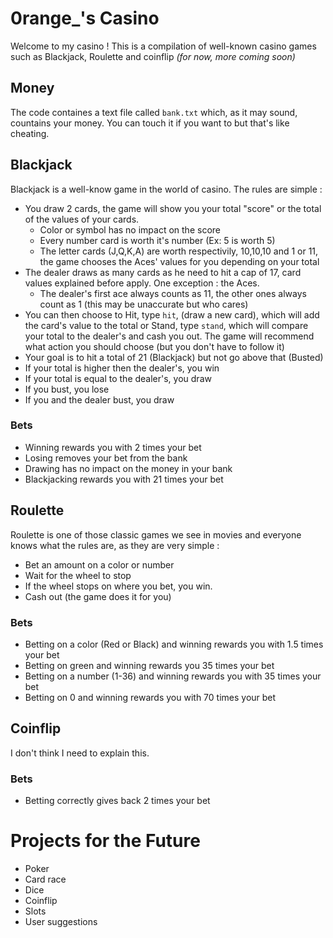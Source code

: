
# 0range_'s Casino

Welcome to my casino ! This is a compilation of well-known casino games such as Blackjack, Roulette and coinflip *(for now, more coming soon)*

## Money

The code containes a text file called `bank.txt` which, as it may sound, countains your money. You can touch it if you want to but that's like cheating.

## Blackjack

Blackjack is a well-know game in the world of casino. The rules are simple :

- You draw 2 cards, the game will show you your total "score" or the total of the values of your cards.
    - Color or symbol has no impact on the score
    - Every number card is worth it's number (Ex: 5 is worth 5)
    - The letter cards (J,Q,K,A) are worth respectivily, 10,10,10 and 1 or 11, the game chooses the Aces' values for you depending on your total
- The dealer draws as many cards as he need to hit a cap of 17, card values explained before apply. One exception : the Aces.
    - The dealer's first ace always counts as 11, the other ones always count as 1 (this may be unaccurate but who cares)
- You can then choose to Hit, type `hit`, (draw a new card), which will add the card's value to the total or Stand, type `stand`, which will compare your total to the dealer's and cash you out. The game will recommend what action you should choose (but you don't have to follow it)
- Your goal is to hit a total of 21 (Blackjack) but not go above that (Busted)
- If your total is higher then the dealer's, you win
- If your total is equal to the dealer's, you draw
- If you bust, you lose
- If you and the dealer bust, you draw

### Bets

- Winning rewards you with 2 times your bet
- Losing removes your bet from the bank
- Drawing has no impact on the money in your bank
- Blackjacking rewards you with 21 times your bet

## Roulette

Roulette is one of those classic games we see in movies and everyone knows what the rules are, as they are very simple :

- Bet an amount on a color or number
- Wait for the wheel to stop
- If the wheel stops on where you bet, you win.
- Cash out (the game does it for you)

### Bets

- Betting on a color (Red or Black) and winning rewards you with 1.5 times your bet
- Betting on green and winning rewards you 35 times your bet
- Betting on a number (1-36) and winning rewards you with 35 times your bet
- Betting on 0 and winning rewards you with 70 times your bet

## Coinflip

I don't think I need to explain this.

### Bets

- Betting correctly gives back 2 times your bet

# Projects for the Future

- Poker
- Card race
- Dice
- Coinflip
- Slots
- User suggestions
